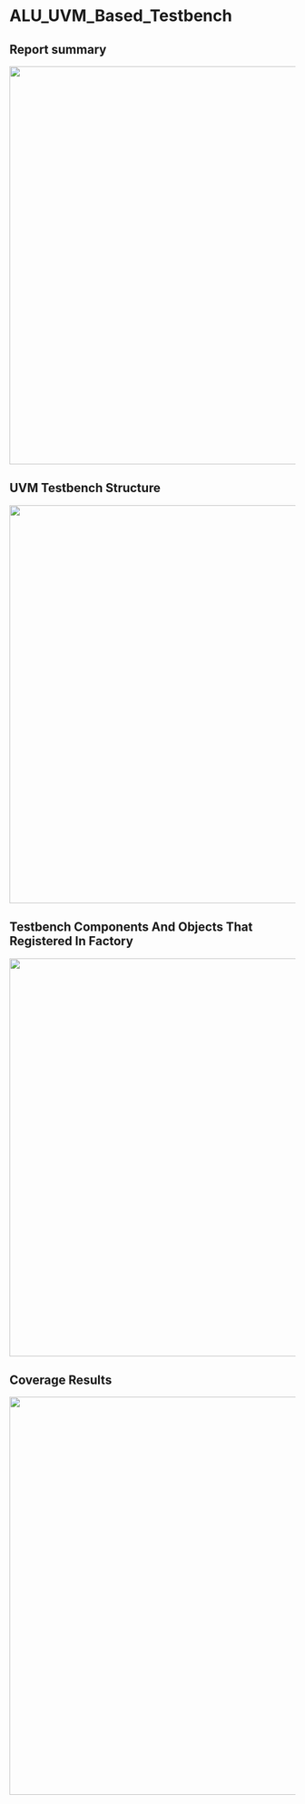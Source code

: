 # ALU_UVM_Based_Testbench #
## Report summary 
<img src="Screenshot 2024-06-29 000847.png" width="700">

##  UVM Testbench Structure

<img src="Screenshot 2024-06-29 001400.png" width="700">

## Testbench Components And Objects That Registered In Factory

<img src="Screenshot 2024-06-29 001448.png" width="700">

##  Coverage Results

<img src="Screenshot 2024-06-29 001524.png" width="700">
